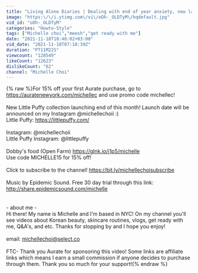 ```yaml
---
title: "Living Alone Diaries | Dealing with end of year anxiety, new laptop, merch, holiday vibes in NYC!"
image: "https:\/\/i.ytimg.com\/vi\/oOh-_OLDTyM\/hqdefault.jpg"
vid_id: "oOh-_OLDTyM"
categories: "Howto-Style"
tags: ["Michelle choi","meesh","get ready with me"]
date: "2021-11-18T18:48:02+03:00"
vid_date: "2021-11-18T07:18:39Z"
duration: "PT11M22S"
viewcount: "128549"
likeCount: "12623"
dislikeCount: "62"
channel: "Michelle Choi"
---
```

{% raw %}For 15% off your first Aurate purchase, go to <a rel="nofollow" target="blank" href="https://auratenewyork.com/michellec">https://auratenewyork.com/michellec</a> and use promo code michellec!<br /><br />New Little Puffy collection launching end of this month! Launch date will be announced on my Instagram @michellechoii :)<br />Little Puffy: <a rel="nofollow" target="blank" href="https://littlepuffy.com/">https://littlepuffy.com/</a><br /><br />Instagram: @michellechoii<br />Little Puffy Instagram: @littlepuffy<br /><br />Dobby's food (Open Farm) <a rel="nofollow" target="blank" href="https://glnk.io/j1p5/michelle">https://glnk.io/j1p5/michelle</a><br />Use code MICHELLE15 for 15% off!<br /><br />Click to subscribe to the channel!  <a rel="nofollow" target="blank" href="https://bit.ly/michellechoisubscribe">https://bit.ly/michellechoisubscribe</a><br /><br />Music by Epidemic Sound. Free 30 day trial through this link: <a rel="nofollow" target="blank" href="http://share.epidemicsound.com/michelle">http://share.epidemicsound.com/michelle</a><br /><br /><br />- about me -<br />Hi there! My name is Michelle and I'm based in NYC! On my channel you'll see videos about Korean beauty, skincare routines, vlogs, get ready with me, Q&amp;A's, and etc. Thanks for stopping by and I hope you enjoy!<br /><br />email: michellechoi@select.co<br /><br />FTC- Thank you Aurate for sponsoring this video! Some links are affiliate links which means I earn a small commission if anyone decides to purchase through them. Thank you so much for your support!{% endraw %}
